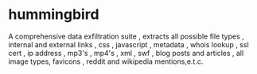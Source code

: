 # hummingbird
A comprehensive data exfiltration suite , extracts all possible file types , internal and external links , css , javascript , metadata , whois lookup , ssl cert , ip address , mp3's , mp4's , xml , swf , blog posts and articles , all image types, favicons , reddit and wikipedia mentions,e.t.c.

